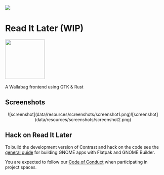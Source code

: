 <a href="https://flathub.org/apps/details/com.belmoussaoui.ReadItLater">
<img src="https://flathub.org/assets/badges/flathub-badge-i-en.png" width="190px" />
</a>

# Read It Later (WIP)

<img src="https://gitlab.gnome.org/bilelmoussaoui/read-it-later/raw/master/data/icons/com.belmoussaoui.ReadItLater.svg" width="128" height="128" />

A Wallabag frontend using GTK & Rust


## Screenshots

<div align="center">
![screenshot](data/resources/screenshots/screenshot1.png)![screenshot](data/resources/screenshots/screenshot2.png)
</div>

## Hack on Read It Later
To build the development version of Contrast and hack on the code
see the [general guide](https://wiki.gnome.org/Newcomers/BuildProject)
for building GNOME apps with Flatpak and GNOME Builder.

You are expected to follow our [Code of Conduct](/code-of-conduct.md) when participating in project
spaces.

